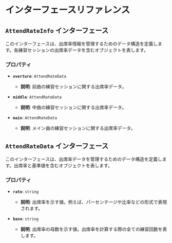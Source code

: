 # インターフェースリファレンス

## `AttendRateInfo` インターフェース

このインターフェースは、出席率情報を管理するためのデータ構造を定義します。各練習セッションの出席率データを含むオブジェクトを表します。

### プロパティ

- **`overture`**: `AttendRateData`
  - **説明**: 前曲の練習セッションに関する出席率データ。
  
- **`middle`**: `AttendRateData`
  - **説明**: 中曲の練習セッションに関する出席率データ。
  
- **`main`**: `AttendRateData`
  - **説明**: メイン曲の練習セッションに関する出席率データ。

## `AttendRateData` インターフェース

このインターフェースは、出席率データを管理するためのデータ構造を定義します。出席率と基準値を含むオブジェクトを表します。

### プロパティ

- **`rate`**: `string`
  - **説明**: 出席率を示す値。例えば、パーセンテージや比率などの形式で表現されます。

- **`base`**: `string`
  - **説明**: 出席率の母数を示す値。出席率を計算する際の全ての練習回数を表します。